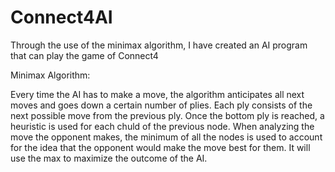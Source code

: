 # Connect4AI
Through the use of the minimax algorithm, I have created an AI program that can play the game of Connect4

Minimax Algorithm:

Every time the AI has to make a move, the algorithm anticipates all next moves and goes down a certain number of plies. Each ply consists of the next possible move from the previous ply. Once the bottom ply is reached, a heuristic is used for each chuld of the previous node. When analyzing the move the opponent makes, the minimum of all the nodes is used to account for the idea that the opponent would make the move best for them. It will use the max to maximize the outcome of the AI.
